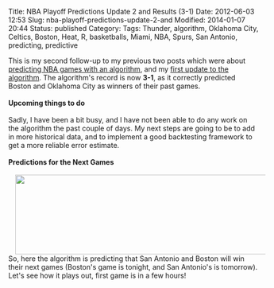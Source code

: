 Title: NBA Playoff Predictions Update 2 and Results (3-1)
Date: 2012-06-03 12:53
Slug: nba-playoff-predictions-update-2-and
Modified: 2014-01-07 20:44
Status: published
Category: 
Tags: Thunder, algorithm, Oklahoma City, Celtics, Boston, Heat, R, basketballs, Miami, NBA, Spurs, San Antonio, predicting, predictive


<div class='post'>
This is my second follow-up to my previous two posts which were about <a href="http://viksalgorithms.blogspot.com/2012/05/predicting-nba-finals-with-r.html">predicting NBA games with an algorithm</a>, and my <a href="http://viksalgorithms.blogspot.com/2012/06/predicting-nba-playoff-games-results.html">first update to the algorithm</a>. The algorithm's record is now <b>3-1</b>, as it correctly predicted Boston and Oklahoma City as winners of their past games.<br /><br /><b>Upcoming things to do</b><br /><br />Sadly, I have been a bit busy, and I have not been able to do any work on the algorithm the past couple of days. My next steps are going to be to add in more historical data, and to implement a good backtesting framework to get a more reliable error estimate.<br /><br /><b>Predictions for the Next Games</b><br /><br /><div class="separator" style="clear: both; text-align: center;"><a href="https://vik-affirm-assets.s3-us-west-1.amazonaws.com/update_2_predictions.png" imageanchor="1" style="margin-left: 1em; margin-right: 1em;"><img border="0" height="160" src="https://vik-affirm-assets.s3-us-west-1.amazonaws.com/update_2_predictions.png" width="640" /></a></div>So, here the algorithm is predicting that San Antonio and Boston will win their next games (Boston's game is tonight, and San Antonio's is tomorrow). Let's see how it plays out, first game is in a few hours!</div>